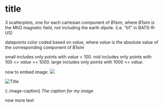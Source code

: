# title
3 scatterplots, one for each cartesian component of *B1sim*, where *B1sim* is 
the MhD magnetic field, not including the earth dipole. (i.e. "b1" in BATS-R-US) 

datapoints color coded based on *value*, where *value* is the absolute value of 
the corresponding component of *B1sim*

small includes only points with *value* < 100.
mid includes only points with 100 <= *value* <= 1000.
large includes only points with 1000 <= *value*.

now to embed image:
<img src="https://dummyimage.com/200x200/b844b8/fff">

![](https://dummyimage.com/200x200/b844b8/fff "Title")

{:.image-caption}
*The caption for my image*

now more text
